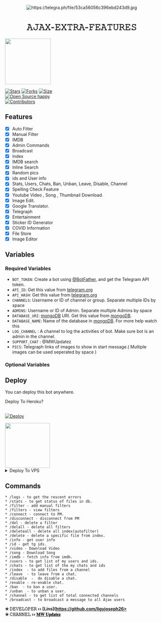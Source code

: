 <p align="center">
  <img src="https://telegra.ph/file/53ca56056c396ebd243d9.jpg" alt="https://telegra.ph/file/53ca56056c396ebd243d9.jpg">
</p>
<h1 align="center">
  <b>𝙰𝙹𝙰𝚇-𝙴𝚇𝚃𝚁𝙰-𝙵𝙴𝙰𝚃𝚄𝚁𝙴𝚂</b>
</h1>

<a href="https://youtube.com/channel/UCf_dVNrilcT0V2R--HbYpMA">
  <img src="https://telegra.ph/file/d84c5272c8c03306aa0ad.jpg" width="150">


[![Stars](https://img.shields.io/github/stars/ligyjoseph26/Ajax-Extra-Features?style=flat-square&color=green)](https://github.com/ligyjoseph26/Ajax-Extra-Features/stargazers)
[![Forks](https://img.shields.io/github/forks/ligyjoseph26/Ajax-Extra-Features?style=flat-square&color=blue)](https://github.com/ligyjoseph26/Ajax-Extra-Features/fork)
[![Size](https://img.shields.io/github/repo-size/ligyjoseph26/Ajax-Extra-Features?style=flat-square&color=red)](https://github.com/ligyjoseph26/Ajax-Extra-Features)   
[![Open Source happy ](https://badges.frapsoft.com/os/v2/open-source.svg?v=103)](https://github.com/ligyjoseph26/Ajax-Extra-Features)   
[![Contributors](https://img.shields.io/github/contributors/ligyjoseph26/Ajax-Extra-Features?style=flat-square&color=green)](https://github.com/ligyjoseph26/Ajax-Extra-Features/graphs/contributors)
## Features

- [x] Auto Filter
- [x] Manual Filter
- [x] IMDB
- [x] Admin Commands
- [x] Broadcast
- [x] Index
- [x] IMDB search
- [x] Inline Search
- [x] Random pics
- [x] ids and User info 
- [x] Stats, Users, Chats, Ban, Unban, Leave, Disable, Channel
- [x] Spelling Check Feature
- [x] Youtube Video , Song , Thumbnail Download.
- [x] Image Edit.
- [x] Google Translator.
- [x] Telegraph
- [x] Entertainment
- [x] Sticker ID Generator
- [x] COVID Information
- [x] File Store
- [X] Image Editor

## Variables

### Required Variables
* `BOT_TOKEN`: Create a bot using [@BotFather](https://telegram.dog/BotFather), and get the Telegram API token.
* `API_ID`: Get this value from [telegram.org](https://my.telegram.org/apps)
* `API_HASH`: Get this value from [telegram.org](https://my.telegram.org/apps)
* `CHANNELS`: Username or ID of channel or group. Separate multiple IDs by space
* `ADMINS`: Username or ID of Admin. Separate multiple Admins by space
* `DATABASE_URI`: [mongoDB](https://www.mongodb.com) URI. Get this value from [mongoDB](https://www.mongodb.com).
* `DATABASE_NAME`: Name of the database in [mongoDB](https://www.mongodb.com). For more help watch this 
* `LOG_CHANNEL` : A channel to log the activities of bot. Make sure bot is an admin in the channel.
* `SUPPORT_CHAT` : @MWUpdatez
* `PICS`: Telegraph links of images to show in start message.( Multiple images can be used seperated by space )
### Optional Variables

## Deploy
You can deploy this bot anywhere.


<summary>Deploy To Heroku?</summary>
<br>
<p>
<a href="https://heroku.com/deploy?template=https://github.com/ligyjoseph26/Ajax-Extra-Features">
  <img src="https://www.herokucdn.com/deploy/button.svg" alt="Deploy">
</a>
</p>

<a href="https://youtu.be/kB9TkCs8cX0">
  <img src="https://img.shields.io/badge/How%20to-Deploy-red?logo=youtube" width="147">
</a><br>

<details><summary>Deploy To VPS</summary>
<p>
<pre>
git clone https://github.com/ligyjoseph26/Ajax-Extra-Features
# Install Packages
pip3 install -r requirements.txt
Edit info.py with variables as given below then run bot
python3 bot.py
</pre>
</p>
</details>


## Commands
```
* /logs - to get the rescent errors
* /stats - to get status of files in db.
* /filter - add manual filters
* /filters - view filters
* /connect - connect to PM.
* /disconnect - disconnect from PM
* /del - delete a filter
* /delall - delete all filters
* /deleteall - delete all index(autofilter)
* /delete - delete a specific file from index.
* /info - get user info
* /id - get tg ids.
* /video - Download Video
* /song - Download Song
* /imdb - fetch info from imdb.
* /users - to get list of my users and ids.
* /chats - to get list of the my chats and ids 
* /index  - to add files from a channel
* /leave  - to leave from a chat.
* /disable  -  do disable a chat.
* /enable - re-enable chat.
* /ban  - to ban a user.
* /unban  - to unban a user.
* /channel - to get list of total connected channels
* /broadcast - to broadcast a message to all Ajax users
```

<b>✮ 𝙳𝙴𝚅𝙴𝙻𝙾𝙿𝙴𝚁 ›› [Lins](https://github.com/ligyjoseph26>                                                                                                                                                                                     
<b>✮ 𝙲𝙷𝙰𝙽𝙽𝙴𝙻 ›› [𝐌𝐖 𝐔𝐩𝐝𝐚𝐭𝐞𝐳](https://t.me/MWUpdatez)</b>
